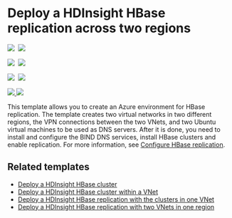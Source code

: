 # Deploy a HDInsight HBase replication across two regions

<IMG SRC="https://azbotstorage.blob.core.windows.net/badges/101-hdinsight-hbase-replication-geo/PublicLastTestDate.svg" />&nbsp;
<IMG SRC="https://azbotstorage.blob.core.windows.net/badges/101-hdinsight-hbase-replication-geo/PublicDeployment.svg" />&nbsp;

<IMG SRC="https://azbotstorage.blob.core.windows.net/badges/101-hdinsight-hbase-replication-geo/FairfaxLastTestDate.svg" />&nbsp;
<IMG SRC="https://azbotstorage.blob.core.windows.net/badges/101-hdinsight-hbase-replication-geo/FairfaxDeployment.svg" />&nbsp;

<IMG SRC="https://azbotstorage.blob.core.windows.net/badges/101-hdinsight-hbase-replication-geo/BestPracticeResult.svg" />&nbsp;
<IMG SRC="https://azbotstorage.blob.core.windows.net/badges/101-hdinsight-hbase-replication-geo/CredScanResult.svg" />&nbsp;

<a href="https://portal.azure.com/#create/Microsoft.Template/uri/https%3A%2F%2Fraw.githubusercontent.com%2FAzure%2Fazure-quickstart-templates%2Fmaster%2F101-hdinsight-hbase-replication-geo%2Fazuredeploy.json" target="_blank">
    <img src="http://azuredeploy.net/deploybutton.png"/>
</a>
<a href="http://armviz.io/#/?load=https%3A%2F%2Fraw.githubusercontent.com%2FAzure%2Fazure-quickstart-templates%2Fmaster%2F101-hdinsight-hbase-replication-geo%2Fazuredeploy.json" target="_blank">
    <img src="http://armviz.io/visualizebutton.png"/>
</a>

This template allows you to create an Azure environment for HBase replication.  The template creates two virtual networks in two different regions, the VPN connections between the two VNets, and two Ubuntu virtual machines to be used as DNS servers. After it is done, you need to install and configure the BIND DNS services, install HBase clusters and enable replication. For more information, see [Configure HBase replication](https://docs.microsoft.com/azure/hdinsight/hdinsight-hbase-replication).

## Related templates

- [Deploy a HDInsight HBase cluster](https://azure.microsoft.com/resources/templates/101-hdinsight-hbase-linux/)
- [Deploy a HDInsight HBase cluster within a VNet](https://azure.microsoft.com/resources/templates/101-hdinsight-hbase-linux-vnet/)
- [Deploy a HDInsight HBase replication with the clusters in one VNet](https://azure.microsoft.com/resources/templates/101-hdinsight-hbase-replication-one-vnet/)
- [Deploy a HDInsight HBase replication with two VNets in one region](https://azure.microsoft.com/en-us/resources/templates/101-hdinsight-hbase-replication-two-vnets-same-region/)

